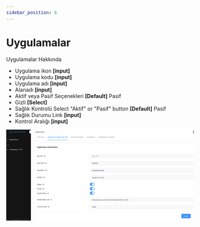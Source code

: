 ```yaml
---
sidebar_position: 6
---
```


# Uygulamalar

Uygulamalar Hakkında

- Uygulama ikon **[input]** 
- Uygulama kodu **[input]** 
- Uygulama adı **[input]** 
- Alanadı **[input]** 
- Aktif veya Pasif Seçenekleri  **[Default]** Pasif 
- Gizli **[Select]** 
- Sağlık Kontrolü Select "Aktif" or "Pasif" button  **[Default]** Pasif 
- Sağlık Durumu  Link **[input]** 
- Kontrol Aralığı **[input]** 

![Docusaurus Plushie](./media/app.png)
